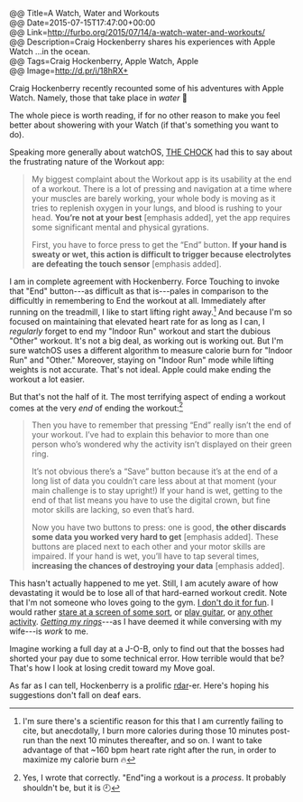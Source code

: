 @@ Title=A Watch, Water and Workouts   
@@ Date=2015-07-15T17:47:00+00:00  
@@ Link=http://furbo.org/2015/07/14/a-watch-water-and-workouts/  
@@ Description=Craig Hockenberry shares his experiences with Apple Watch ...in the ocean.  
@@ Tags=Craig Hockenberry, Apple Watch, Apple  
@@ Image=http://d.pr/i/18hRX+  

Craig Hockenberry recently recounted some of his adventures with Apple Watch. Namely, those that take place in *water* 🌊

The whole piece is worth reading, if for no other reason to make you feel better about showering with your Watch (if that's something you want to do).

Speaking more generally about watchOS, [THE CHOCK][furbo] had this to say about the frustrating nature of the Workout app:
>My biggest complaint about the Workout app is its usability at the end of a workout. There is a lot of pressing and navigation at a time where your muscles are barely working, your whole body is moving as it tries to replenish oxygen in your lungs, and blood is rushing to your head. **You’re not at your best** [emphasis added], yet the app requires some significant mental and physical gyrations.
>
>First, you have to force press to get the “End” button. **If your hand is sweaty or wet, this action is difficult to trigger because electrolytes are defeating the touch sensor** [emphasis added].

I am in complete agreement with Hockenberry. Force Touching to invoke that "End" button---as difficult as that is---pales in comparison to the difficultly in remembering to End the workout at all. Immediately after running on the treadmill, I like to start lifting right away.[^im] And because I'm so focused on maintaining that elevated heart rate for as long as I can, I *regularly* forget to end my "Indoor Run" workout and start the dubious "Other" workout. It's not a big deal, as working out is working out. But I'm sure watchOS uses a different algorithm to measure calorie burn for "Indoor Run" and "Other." Moreover, staying on "Indoor Run" mode while lifting weights is not accurate. That's not ideal. Apple could make ending the workout a lot easier. 

But that's not the half of it. The most terrifying aspect of ending a workout comes at the very *end* of ending the workout:[^yes]
>Then you have to remember that pressing “End” really isn’t the end of your workout. I’ve had to explain this behavior to more than one person who’s wondered why the activity isn’t displayed on their green ring.
>
>It’s not obvious there’s a “Save” button because it’s at the end of a long list of data you couldn’t care less about at that moment (your main challenge is to stay upright!) If your hand is wet, getting to the end of that list means you have to use the digital crown, but fine motor skills are lacking, so even that’s hard.
>
>Now you have two buttons to press: one is good, **the other discards some data you worked very hard to get** [emphasis added]. These buttons are placed next to each other and your motor skills are impaired. If your hand is wet, you’ll have to tap several times, **increasing the chances of destroying your data** [emphasis added].

This hasn't actually happened to me yet. Still, I am acutely aware of how devastating it would be to lose all of that hard-earned workout credit. Note that I'm not someone who loves going to the gym. [I don't do it for fun][theoveranalyzed]. I would rather [stare at a screen of some sort][theoveranalyzed 2], or [play guitar][instagram], or [any other activity][instagram 2]. *[Getting my rings][instagram 3]*---as I have deemed it while conversing with my wife---is *work* to me.

Imagine working a full day at a J-O-B, only to find out that the bosses had shorted your pay due to some technical error. How terrible would that be? That's how I look at losing credit toward my Move goal. 

As far as I can tell, Hockenberry is a prolific [rdar][openradar]-er. Here's hoping his suggestions don't fall on deaf ears.

[^im]: I'm sure there's a scientific reason for this that I am currently failing to cite, but anecdotally, I burn more calories during those 10 minutes post-run than the next 10 minutes thereafter, and so on. I want to take advantage of that ~160 bpm heart rate right after the run, in order to maximize my calorie burn 🔥 
[^yes]: Yes, I wrote that correctly. "End"ing a workout is a *process*. It probably shouldn't be, but it is 🕘

[furbo]: http://furbo.org/2014/11/26/twitter-nostalgia/
[instagram]: https://instagram.com/p/zqJB8Qwz4-/?taken-by=toniwonkanobi
[instagram 2]: https://instagram.com/p/4udIODwz6A/?taken-by=toniwonkanobi
[instagram 3]: https://instagram.com/p/34MfmcQzx7/?taken-by=toniwonkanobi
[openradar]: http://www.openradar.me/search?query=craig.hockenberry
[theoveranalyzed]: @@SiteRoot@@/2015/3/4/getting-back-into-fitness
[theoveranalyzed 2]: @@SiteRoot@@/about